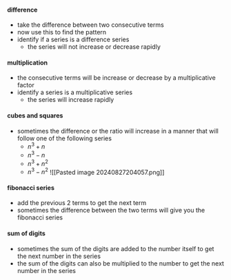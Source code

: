 #### difference
- take the difference between two consecutive terms
- now use this to find the pattern
- identify if a series is a difference series
	- the series will not increase or decrease rapidly

#### multiplication
- the consecutive terms will be increase or decrease by a multiplicative factor
- identify a series is a multiplicative series
	- the series will increase rapidly

#### cubes and squares
- sometimes the difference or the ratio will increase in a manner that will follow one of the following series
	- $n^3+n$
	- $n^3-n$
	- $n^3+n^2$
	- $n^3-n^2$
	![[Pasted image 20240827204057.png]]
#### fibonacci series
- add the previous 2 terms to get the next term
- sometimes the difference between the two terms will give you the fibonacci series

#### sum of digits
- sometimes the sum of the digits are added to the number itself to get the next number in the series
- the sum of the digits can also be multiplied to the number to get the next number in the series